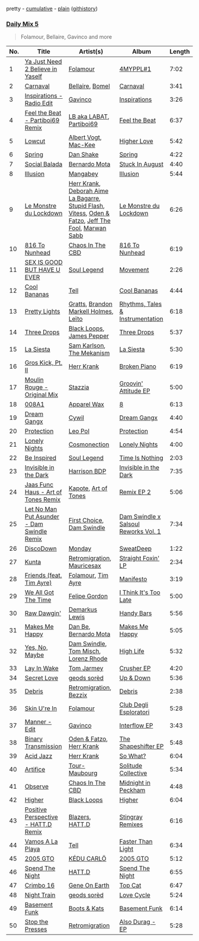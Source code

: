 pretty - [cumulative](/playlists/cumulative/Daily%20Mix%205.md) - [plain](/playlists/plain/37i9dQZF1E36TO0q54WsJv) ([githistory](https://github.githistory.xyz/vitokorn/spotify-playlist-archive/blob/master/playlists/plain/37i9dQZF1E36TO0q54WsJv))

### [Daily Mix 5](https://open.spotify.com/playlist/37i9dQZF1E36TO0q54WsJv)

> Folamour, Bellaire, Gavinco and more

| No. | Title | Artist(s) | Album | Length |
|---|---|---|---|---|
| 1 | [Ya Just Need 2 Believe in Yaself](https://open.spotify.com/track/3u1hU4L9HLGBjcj1nQekIv) | [Folamour](https://open.spotify.com/artist/6pJY5At9SiMpAOBrw9YosS) | [4MYPPL#1](https://open.spotify.com/album/3jHf5zZ8d5MQg03YyfTa2I) | 7:02 |
| 2 | [Carnaval](https://open.spotify.com/track/3C9GHk3fxlRYuv8obFGHz9) | [Bellaire](https://open.spotify.com/artist/6yeeXqk3RxV7l5DxmlXMnw), [Bomel](https://open.spotify.com/artist/3Y2UFS2qa5dYTZ0CRKsPZ7) | [Carnaval](https://open.spotify.com/album/5w3FhVAN7Kd6NfZNrMaGHF) | 3:41 |
| 3 | [Inspirations - Radio Edit](https://open.spotify.com/track/6YmqvYWCkVAA7BciaVaymK) | [Gavinco](https://open.spotify.com/artist/7dUeQwfHuOEQGH5PbksGf6) | [Inspirations](https://open.spotify.com/album/5SEK6pu2gTgPa2tvUrboFV) | 3:26 |
| 4 | [Feel the Beat - Partiboi69 Remix](https://open.spotify.com/track/2wNEBBr52TumYRmtYH1ocC) | [LB aka LABAT](https://open.spotify.com/artist/02fHczhlgEBCCjzjsNvJAh), [Partiboi69](https://open.spotify.com/artist/0CutULGVZ24wOr1HHYoEOL) | [Feel the Beat](https://open.spotify.com/album/4izfgFschtwTedFJH5b4rO) | 6:37 |
| 5 | [Lowcut](https://open.spotify.com/track/1twVQMXsjV9VhyhWgXDILE) | [Albert Vogt](https://open.spotify.com/artist/5tgYoM44sCZQI9pSG3utUI), [Mac-Kee](https://open.spotify.com/artist/70ZbCcTc1klXQJWlyYJOMS) | [Higher Love](https://open.spotify.com/album/6UKdIrv2bRp5HtnRf6hCYr) | 5:42 |
| 6 | [Spring](https://open.spotify.com/track/1yD1YZMizn5MnINHhN4Hwr) | [Dan Shake](https://open.spotify.com/artist/7wxLYZxFPf1HWPIaGesxAg) | [Spring](https://open.spotify.com/album/0xHQKa8pDmELqR2fOd3y31) | 4:22 |
| 7 | [Social Balada](https://open.spotify.com/track/7kqU7n3fTkGKrKAVNLjKSL) | [Bernardo Mota](https://open.spotify.com/artist/2mZVPsZy2qPDbHmMCrIpSD) | [Stuck In August](https://open.spotify.com/album/42icHwuB1DTgv7NtGMfWje) | 4:40 |
| 8 | [Illusion](https://open.spotify.com/track/2hDnhOt4pn1uEP1N4YQUT6) | [Mangabey](https://open.spotify.com/artist/0IySrk0S2gbAoxaYyPHEZD) | [Illusion](https://open.spotify.com/album/2Li9ODcatpUeJ9S3DZHWD9) | 5:44 |
| 9 | [Le Monstre du Lockdown](https://open.spotify.com/track/6jT6jtD4wcOMiJBRWanKTc) | [Herr Krank](https://open.spotify.com/artist/6867qRW4fPy1KtxyeBIKkl), [Deborah Aime La Bagarre](https://open.spotify.com/artist/6jZ18ATjOFUAgDXX3H9x5w), [Stupid Flash](https://open.spotify.com/artist/6znD6BiFScMZLxzA9OfsUa), [Vitess](https://open.spotify.com/artist/5DIVjY3STr8n4tEoN0dmui), [Oden & Fatzo](https://open.spotify.com/artist/2YEnrpAWWaNRFumgde1lLH), [Jeff The Fool](https://open.spotify.com/artist/6ecEpamJKkgb4604pUpCTp), [Marwan Sabb](https://open.spotify.com/artist/4D3hA2Lltb14sEfNkSQOEw) | [Le Monstre du Lockdown](https://open.spotify.com/album/1iMhRPxThkJJhqCVoAOaD0) | 6:26 |
| 10 | [816 To Nunhead](https://open.spotify.com/track/1gQnv7ua7EzxApdD8UV07p) | [Chaos In The CBD](https://open.spotify.com/artist/0QOQc6jEsPX5Y45TV0hXQy) | [816 To Nunhead](https://open.spotify.com/album/1OKJNHif5s5NzcScX4ac44) | 6:19 |
| 11 | [SEX IS GOOD BUT HAVE U EVER](https://open.spotify.com/track/3Q90SwsnNZDTTG0gqZxTaU) | [Soul Legend](https://open.spotify.com/artist/55KBAeJzZBcJ5AhPW5OOpy) | [Movement](https://open.spotify.com/album/612PCusXpFlpdlg3sLupIA) | 2:26 |
| 12 | [Cool Bananas](https://open.spotify.com/track/7FheJOrB8J0eyK0ebcBAlI) | [Tell](https://open.spotify.com/artist/2GTGi2RC8sajDRwBXKpWYg) | [Cool Bananas](https://open.spotify.com/album/1UhLgi4cZtcV5V1HcUmaro) | 4:44 |
| 13 | [Pretty Lights](https://open.spotify.com/track/3QM96dHU4wrQf5kRBAb92s) | [Gratts](https://open.spotify.com/artist/4J1MTSVgUq6ok7ePDOpf9J), [Brandon Markell Holmes](https://open.spotify.com/artist/49hxY3aryuNE1UJpuJ0YJf), [Leïto](https://open.spotify.com/artist/4hEbeNHHUK1fvSUsCeE0pO) | [Rhythms, Tales & Instrumentation](https://open.spotify.com/album/3nLIEYuE78dTvxuPdStHri) | 6:18 |
| 14 | [Three Drops](https://open.spotify.com/track/2yIHKYUiZNEYT1A8HKtz5I) | [Black Loops](https://open.spotify.com/artist/6AwGe2F49hD3ANXvmOwqQB), [James Pepper](https://open.spotify.com/artist/3usMrH8kRUz3jwus6okBOy) | [Three Drops](https://open.spotify.com/album/6OOhE8r29K8i4OVaboIYSw) | 5:37 |
| 15 | [La Siesta](https://open.spotify.com/track/5RjPIy9HeGaanu8CxJFDGx) | [Sam Karlson](https://open.spotify.com/artist/5rA3bByIQD9oaNN36GEH5T), [The Mekanism](https://open.spotify.com/artist/28QIgdCMLnz3ZBkFRCkD5h) | [La Siesta](https://open.spotify.com/album/5pEL8UwA1msZo9maOpO1YZ) | 5:30 |
| 16 | [Gros Kick, Pt. II](https://open.spotify.com/track/4mEaEdyYX0HAHIcZ05GZSh) | [Herr Krank](https://open.spotify.com/artist/6867qRW4fPy1KtxyeBIKkl) | [Broken Piano](https://open.spotify.com/album/4PLceEzs3vmflTCuq5oOMb) | 6:19 |
| 17 | [Moulin Rouge - Original Mix](https://open.spotify.com/track/1INvHCixv1JsOQhXuiWKFT) | [Stazzia](https://open.spotify.com/artist/17TOgS3UEH2wza058lRCQy) | [Groovin' Attitude EP](https://open.spotify.com/album/5jviDuz9FZI7HuifpFlL9B) | 5:00 |
| 18 | [008A1](https://open.spotify.com/track/4MCM6iff0STPETNF1K8as0) | [Apparel Wax](https://open.spotify.com/artist/2nlNttZvT9FlaPBIP1H4Io) | [8](https://open.spotify.com/album/0VjEHFit3Jh83caJw3gvw0) | 6:13 |
| 19 | [Dream Gangx](https://open.spotify.com/track/22dDUlB80dzHMu0MObSKoN) | [Cywil](https://open.spotify.com/artist/4UTCPF9RGPDlFbqEbvGIWx) | [Dream Gangx](https://open.spotify.com/album/1m4C8BjURAIC2qG8P4qecA) | 4:40 |
| 20 | [Protection](https://open.spotify.com/track/1cxSMo4OGtRdld83p0FiXF) | [Leo Pol](https://open.spotify.com/artist/2PBE0KQEqT34oYjjFyI9Mz) | [Protection](https://open.spotify.com/album/08o4PxSQwwaeWhmnsKQdeD) | 4:54 |
| 21 | [Lonely Nights](https://open.spotify.com/track/7i4aVEEjARHN3nomMg9QwN) | [Cosmonection](https://open.spotify.com/artist/752ZwPUx0lcLZyxgSQTL3D) | [Lonely Nights](https://open.spotify.com/album/5INow6lJTUWeRJr51qa8nM) | 4:00 |
| 22 | [Be Inspired](https://open.spotify.com/track/358KyQ3MDCm2YtROQ8T3Fk) | [Soul Legend](https://open.spotify.com/artist/55KBAeJzZBcJ5AhPW5OOpy) | [Time Is Nothing](https://open.spotify.com/album/518wggNQQ3o6AfoglvCQyZ) | 2:03 |
| 23 | [Invisible in the Dark](https://open.spotify.com/track/2ijS9kMW7nnGvtUBZz4F7V) | [Harrison BDP](https://open.spotify.com/artist/4i3y3MC57rWYNAdYlE6HM3) | [Invisible in the Dark](https://open.spotify.com/album/2LL5xmmU57Mfi0NVf5Is1H) | 7:35 |
| 24 | [Jaas Func Haus - Art of Tones Remix](https://open.spotify.com/track/5z0J0ztN5QG0UTRv3wSZQK) | [Kapote](https://open.spotify.com/artist/3sySIHNL0hqR7eOlm3LNTH), [Art of Tones](https://open.spotify.com/artist/4TSLRQcJGybQuNA8ybueEy) | [Remix EP 2](https://open.spotify.com/album/0zWmlt2LAggrGq4rjW48UY) | 5:06 |
| 25 | [Let No Man Put Asunder - Dam Swindle Remix](https://open.spotify.com/track/5nyWYE1Ld3Gr3xbFUMIbVP) | [First Choice](https://open.spotify.com/artist/20v3nhzoeaO2WvDSCdY0f4), [Dam Swindle](https://open.spotify.com/artist/6hJtgCB3L5cnJSND7sp6GU) | [Dam Swindle x Salsoul Reworks Vol. 1](https://open.spotify.com/album/1axQNdwJ7JJ4yjmQ4ryPzf) | 7:34 |
| 26 | [DiscoDown](https://open.spotify.com/track/0DTxgSgRiAQLB6CmHhDxvM) | [Monday](https://open.spotify.com/artist/1soSXXmIwrAqFawHfH4ehW) | [SweatDeep](https://open.spotify.com/album/5gF3NNJwpx9F73SR4L7A4m) | 1:22 |
| 27 | [Kunta](https://open.spotify.com/track/2VdvBYJiFGEBJ0OzKh9xhj) | [Retromigration](https://open.spotify.com/artist/52A6LhXGESSKtx5TIa2Kar), [Mauricesax](https://open.spotify.com/artist/4YvnZ5cfeBuJeIHB0U3hJf) | [Straight Foxin' LP](https://open.spotify.com/album/6bsh7FaUvig1vNe67ecK6m) | 2:34 |
| 28 | [Friends (feat. Tim Ayre)](https://open.spotify.com/track/40I4w5BaDv6QNCTfjuPxvI) | [Folamour](https://open.spotify.com/artist/6pJY5At9SiMpAOBrw9YosS), [Tim Ayre](https://open.spotify.com/artist/5iDIPw4XISqyFqD817n4iL) | [Manifesto](https://open.spotify.com/album/20Xt1wX0TmekDqvzD0JSVY) | 3:19 |
| 29 | [We All Got The Time](https://open.spotify.com/track/00jeVohtKvmlZ2Vkb5SGrk) | [Felipe Gordon](https://open.spotify.com/artist/7rQKvsWUOJgXmInx2JuaXj) | [I Think It's Too Late](https://open.spotify.com/album/529Ek6Q8cyUjMrYWdoE6Z6) | 5:00 |
| 30 | [Raw Dawgin'](https://open.spotify.com/track/22zsKIihr1jcm72K2J9POe) | [Demarkus Lewis](https://open.spotify.com/artist/68fzfWiT3Mlyy93zT2mnyl) | [Handy Bars](https://open.spotify.com/album/4DKj6ZskCbBBh4NhsTSAhF) | 5:56 |
| 31 | [Makes Me Happy](https://open.spotify.com/track/2wOT5lRNDXiWujMqwSApH8) | [Dan Be](https://open.spotify.com/artist/7fLE3YVL4L4KWxAFU0EyGL), [Bernardo Mota](https://open.spotify.com/artist/2mZVPsZy2qPDbHmMCrIpSD) | [Makes Me Happy](https://open.spotify.com/album/2go6TIdEps06C6KpVGW9Af) | 5:05 |
| 32 | [Yes, No, Maybe](https://open.spotify.com/track/1OCyvBDbH188HXsv59Cy8I) | [Dam Swindle](https://open.spotify.com/artist/6hJtgCB3L5cnJSND7sp6GU), [Tom Misch](https://open.spotify.com/artist/1uiEZYehlNivdK3iQyAbye), [Lorenz Rhode](https://open.spotify.com/artist/44fZOPBpIQYrr8faORvMiF) | [High Life](https://open.spotify.com/album/1YyEmLaSiDhwTXnHPHcvQR) | 5:32 |
| 33 | [Lay In Wake](https://open.spotify.com/track/76eDW7HZEnoDfsTjtJT6YK) | [Tom Jarmey](https://open.spotify.com/artist/005aNwS2ayjqoZxwakSyt4) | [Crusher EP](https://open.spotify.com/album/4mvPGQXYERbhVd4gpP8vtJ) | 4:20 |
| 34 | [Secret Love](https://open.spotify.com/track/5txlIlCJagNH9LURJi1osw) | [geods sorèd](https://open.spotify.com/artist/3yq3xSfD0oy9BH1QZACETw) | [Up & Down](https://open.spotify.com/album/3J3l2NRkpR6dXXxUJdWB76) | 5:36 |
| 35 | [Debris](https://open.spotify.com/track/3VGuNuK3N1ogNj6OxIzGJL) | [Retromigration](https://open.spotify.com/artist/52A6LhXGESSKtx5TIa2Kar), [Bezzix](https://open.spotify.com/artist/7wHZfDkun9PmNEJuh9wh69) | [Debris](https://open.spotify.com/album/4sL7pZUoCcA3zB9EItvgF6) | 2:38 |
| 36 | [Skin U're In](https://open.spotify.com/track/1UbI4vSdLb14G3BqPbDDLr) | [Folamour](https://open.spotify.com/artist/6pJY5At9SiMpAOBrw9YosS) | [Club Degli Esploratori](https://open.spotify.com/album/1yJMLJqkSmATzWQKj7UYvh) | 5:28 |
| 37 | [Manner - Edit](https://open.spotify.com/track/3DWYZAkgFQYSosmFd8bTtK) | [Gavinco](https://open.spotify.com/artist/7dUeQwfHuOEQGH5PbksGf6) | [Interflow EP](https://open.spotify.com/album/4GMhEelmZ2b8NjCOo5TuNj) | 3:43 |
| 38 | [Binary Transmission](https://open.spotify.com/track/4KNWmDEFiPdaDvpbKMmvsV) | [Oden & Fatzo](https://open.spotify.com/artist/2YEnrpAWWaNRFumgde1lLH), [Herr Krank](https://open.spotify.com/artist/6867qRW4fPy1KtxyeBIKkl) | [The Shapeshifter EP](https://open.spotify.com/album/6FT8wIqWircWdLcgg5nVKJ) | 5:48 |
| 39 | [Acid Jazz](https://open.spotify.com/track/63UD9AoNO8l04m0aAHoiaX) | [Herr Krank](https://open.spotify.com/artist/6867qRW4fPy1KtxyeBIKkl) | [So What?](https://open.spotify.com/album/3p7jdaHY3KlA7oPxyPZE5H) | 6:04 |
| 40 | [Artifice](https://open.spotify.com/track/5TqP7F2nsE9F95EFkgFX24) | [Tour-Maubourg](https://open.spotify.com/artist/7sbDfGq4RVRz6cEt5PH4Su) | [Solitude Collective](https://open.spotify.com/album/2KBEdXhiZtl1ZvfGUqtBYt) | 5:34 |
| 41 | [Observe](https://open.spotify.com/track/48S5q56TWuXRT2WLZ4LJGX) | [Chaos In The CBD](https://open.spotify.com/artist/0QOQc6jEsPX5Y45TV0hXQy) | [Midnight in Peckham](https://open.spotify.com/album/1FkRaulfd1pFzkwzB61vgE) | 4:48 |
| 42 | [Higher](https://open.spotify.com/track/00TEZxhsnkVM7LNplvQLv0) | [Black Loops](https://open.spotify.com/artist/6AwGe2F49hD3ANXvmOwqQB) | [Higher](https://open.spotify.com/album/6qxn9E78nsNYSwBSQFu1Ok) | 6:04 |
| 43 | [Positive Perspective - HATT.D Remix](https://open.spotify.com/track/05irsxO94VxJfncFWhaYfV) | [Blazers](https://open.spotify.com/artist/20y016gkZkvsa6WDkYWRew), [HATT.D](https://open.spotify.com/artist/3dYwxV82Pm2RMtmMPTcFuZ) | [Stingray Remixes](https://open.spotify.com/album/2iKJu4hNVBqHwgq4miGGR8) | 6:16 |
| 44 | [Vamos A La Playa](https://open.spotify.com/track/0KFNttO7UGb2C5hKCHK6ck) | [Tell](https://open.spotify.com/artist/2GTGi2RC8sajDRwBXKpWYg) | [Faster Than Light](https://open.spotify.com/album/5jLcfZvU8G77jtSDwX6YeZ) | 6:34 |
| 45 | [2005 GTO](https://open.spotify.com/track/6RwdZ8qMMw6ouaCdUdWqBl) | [KÉDU CARLÖ](https://open.spotify.com/artist/5FdNimxRznD7ZK6LR5VTJC) | [2005 GTO](https://open.spotify.com/album/0o5GHbOn51VhInkEnyphOH) | 5:12 |
| 46 | [Spend The Night](https://open.spotify.com/track/0L9UaaNZd6lEpe1ljhkGTD) | [HATT.D](https://open.spotify.com/artist/3dYwxV82Pm2RMtmMPTcFuZ) | [Spend The Night](https://open.spotify.com/album/4LfFywXBRWo2pQDH9SFeDa) | 6:55 |
| 47 | [Crimbo 16](https://open.spotify.com/track/0a66E82ghT7YLpntv1RrFc) | [Gene On Earth](https://open.spotify.com/artist/0nFTxvt33kxliqqvTXT2Hj) | [Top Cat](https://open.spotify.com/album/41poT64RJZs8slyiEoAAx5) | 6:47 |
| 48 | [Night Train](https://open.spotify.com/track/4hMHAnXSPdJKKfH7B1lefi) | [geods sorèd](https://open.spotify.com/artist/3yq3xSfD0oy9BH1QZACETw) | [Love Cycle](https://open.spotify.com/album/2GdbVGlOeRUJ4KXXrGl16N) | 5:24 |
| 49 | [Basement Funk](https://open.spotify.com/track/36dkjKYOO3PZV8OHXXQc3j) | [Boots & Kats](https://open.spotify.com/artist/5XcmGnCM5FdJsvIFVZhSIo) | [Basement Funk](https://open.spotify.com/album/6KDPd5Ebs8e5Y5aJNEUGFj) | 6:14 |
| 50 | [Stop the Presses](https://open.spotify.com/track/323SS3TUMN0knKO7Zo37gB) | [Retromigration](https://open.spotify.com/artist/52A6LhXGESSKtx5TIa2Kar) | [Also Durag - EP](https://open.spotify.com/album/7fFDoBE2MFmSmcInm2EMgP) | 5:28 |